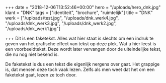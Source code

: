 +++
date = "2018-12-06T13:52:46+00:00"
hero = "/uploads/hero_dnk.jpg"
klant = "DNK"
tags = ["identiteit", "brochure", "ruimtelijk"]
title = "DNK"
werk = ["/uploads/test.jpg", "/uploads/dnk_werk4.jpg", "/uploads/dnk_werk3.jpg", "/uploads/dnk_werk2.jpg", "/uploads/dnk_werk1.jpg"]

+++
Dit is een faketekst. Alles wat hier staat is slechts om een indruk te geven van het grafische effect van tekst op deze plek. Wat u hier leest is een voorbeeldtekst. Deze wordt later vervangen door de uiteindelijke tekst, die nu nog niet bekend is.

De faketekst is dus een tekst die eigenlijk nergens over gaat. Het grappige is, dat mensen deze toch vaak lezen. Zelfs als men weet dat het om een faketekst gaat, lezen ze toch door.
